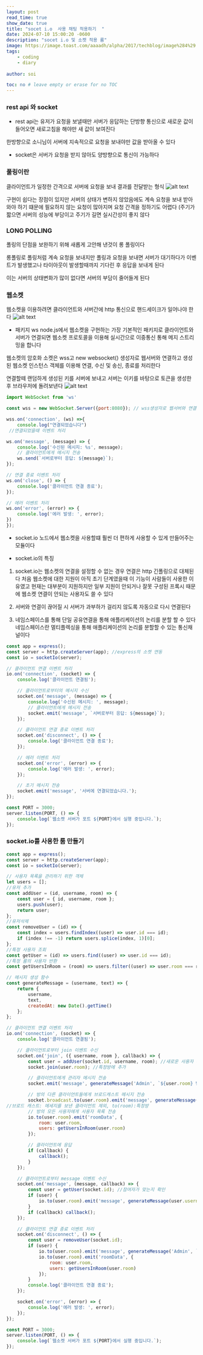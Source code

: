 ```yaml
---
layout: post
read_time: true
show_date: true
title: "socet i.o  사용 채팅 적용하기  "
date: 2024-07-10 15:00:20 -0600
description: "socet i.o 및 소켓 적용 룸"
image: https://image.toast.com/aaaadh/alpha/2017/techblog/image%284%29.png
tags: 
    - coding
    - diary
   
author: soi

toc: no # leave empty or erase for no TOC
---
```


### rest api 와 socket

- rest api는 유저가 요청을 보낼때만 서버가 응답하는 단방향 통신으로 새로운 값이 들어오면 
새로고침을 해야만 새 값이 보여진다 

한방향으로 소니님이 서버에 지속적으로 요청을 보내야만 값을 받아올 수 있다 

- socket은 서버가 요청을 받지 않아도 양방향으로 통신이 가능하다 

### 풀링이란
클라이언트가 일정한 간격으로 서버에 요청을 보내 결과를 전달받는 형식
![alt text](../assets/img/uploads/pooling.png)

구현이 쉽다는 장점이 있지만 서버의 상태가 변하지 않았음에도 계속 요청을 보내 받아와야 하기 떄문에 필요하지 않는 요청이 많아지며 요청 간격을 정하기도 어렵다 (주기가 짧으면 서버의 성능에 부담이고 주기가 길면 실시간성이 좋지 않다 

### LONG POLLING
폴링의 단점을 보완하기 위해 새롭게 고안해 낸것이 롱 폴링이다 

롱폴링로 폴링처럼 계속 요청을 보내지만 폴링과 요청을 보내면 서버가 대기하다가 이벤트가 발생했고나 타이아웃이 발생할때까지 기다린 후 응답을 보내게 된다 

이는 서버의 상태변화가 많이 없다면 서버의 부담이 줄어들게 된다 

### 웹소켓
웹소켓을 이용하려면 클라이언트와 서버간에 http 통신으로 핸드세이크가 일어나야 한다 
![alt text](../assets/img/uploads/handshake.png)

- 패키지 ws
node.js에서 웹소켓을 구현하는 가장 기본적인 패키지로 클라이언트와 서버가 연결되면 웹소켓 프로토콜을 이용해 실시간으로 이중통신 통해 메지 스트리밍을 합니다 

웹소켓의 암호화 소켓은 wss고 new websocket() 생성자로 웹서버와 연결하고 생성된 웹소켓 인스턴스 객체를 이용해 연결, 수신 및 송신, 종료를 처리한다 

연결할떼 랜덤하게 생성된 키를 서버에 보내고 서버는 이키를 바탕으로 토큰을 생성한 후 브라우저에 돌려보낸다 
![alt text](../assets/img/uploads/wshandshake.png)

```javascript
import WebSocket from 'ws'

const wss = new WebSocket.Server({port:8080}); // wss생성자로 웹서버와 연결

wss.on('connection', (ws) =>{
    console.log("연결되었습니다")
 //연결되었을때 이벤트 처리

ws.on('message', (message) => {
    console.log('수신된 메시지: %s', message);
    // 클라이언트에게 메시지 전송
    ws.send(`서버로부터 응답: ${message}`);
});

// 연결 종료 이벤트 처리
ws.on('close', () => {
    console.log('클라이언트 연결 종료');
});

// 에러 이벤트 처리
ws.on('error', (error) => {
    console.log('에러 발생: ', error);
})
});
```

- socket.io
노드에서 웹소켓을 사용할떄 훨씬 더 편하게 사용할 수 있게 만들어주는 모듈이다 

- socket.io의 특징
1. socket.io는 웹소켓의 연결을 설정할 수 없는 경우 연결은 http 긴폴링으로 대체된다 
처음 웹소켓에 대한 지원이 아직 초기 단계였을때 이 기능이 사람들이 사용한 이유였고 현재는 대부분이 지원하지만 일부 지원이 안되거나 잘못 구성된 프록시 때문에 웹소켓 연결이 안되는 사용자도 쓸 수 있다 

2. 서버와 연결이 끊어질 시 서버가 과부하가 걸리지 않도록 자동으로 다시 연결된다 

3. 네임스페이스를 통해 단일 공유연결을 통해 애플리케이션의 논리를 분할 할 수 있다
네임스페이스란 멀티플렉싱을 통해 애플리케이션의 논리를 분할할 수 있는 통신채널이다

```javascript
const app = express();
const server = http.createServer(app); //express의 소켓 연동
const io = socketIo(server);

// 클라이언트 연결 이벤트 처리
io.on('connection', (socket) => {
    console.log('클라이언트 연결됨');

    // 클라이언트로부터의 메시지 수신
    socket.on('message', (message) => {
        console.log('수신된 메시지: ', message);
        // 클라이언트에게 메시지 전송
        socket.emit('message', `서버로부터 응답: ${message}`);
    });

    // 클라이언트 연결 종료 이벤트 처리
    socket.on('disconnect', () => {
        console.log('클라이언트 연결 종료');
    });

    // 에러 이벤트 처리
    socket.on('error', (error) => {
        console.log('에러 발생: ', error);
    });

    // 초기 메시지 전송
    socket.emit('message', '서버에 연결되었습니다.');
});

const PORT = 3000;
server.listen(PORT, () => {
    console.log(`웹소켓 서버가 포트 ${PORT}에서 실행 중입니다.`);
});
```

### socket.io를 사용한 룸 만들기 

```javascript
const app = express();
const server = http.createServer(app);
const io = socketIo(server);

// 사용자 목록을 관리하기 위한 객체
let users = [];
//유저 추가
const addUser = (id, username, room) => {
    const user = { id, username, room };
    users.push(user);
    return user;
};
//유저삭제
const removeUser = (id) => {
    const index = users.findIndex((user) => user.id === id);
    if (index !== -1) return users.splice(index, 1)[0];
};
//특정 사용자 조회
const getUser = (id) => users.find((user) => user.id === id);
//특정 룸의 사용자 반환
const getUsersInRoom = (room) => users.filter((user) => user.room === room);

// 메시지 생성 함수
const generateMessage = (username, text) => {
    return {
        username,
        text,
        createdAt: new Date().getTime()
    };
};

// 클라이언트 연결 이벤트 처리
io.on('connection', (socket) => {
    console.log('클라이언트 연결됨');

    // 클라이언트로부터 join 이벤트 수신
    socket.on('join', ({ username, room }, callback) => {
        const user = addUser(socket.id, username, room); //새로운 사용자 추가
        socket.join(user.room); //특정방에 추가 

        // 클라이언트에게 관리자 메시지 전송
        socket.emit('message', generateMessage('Admin', `${user.room} 방에 오신 걸 환영합니다.`)); //사용자에게 보내는 메세지

        // 방의 다른 클라이언트들에게 브로드캐스트 메시지 전송
        socket.broadcast.to(user.room).emit('message', generateMessage('Admin', `${user.username}가 방에 참여했습니다.`));
//브로드 캐스트: 메세지를 보낸 클라이언트 제외, to(room):특정방
        // 방의 모든 사용자에게 사용자 목록 전송
        io.to(user.room).emit('roomData', {
            room: user.room,
            users: getUsersInRoom(user.room)
        });

        // 클라이언트에 응답
        if (callback) {
            callback();
        }
    });

    // 클라이언트로부터 message 이벤트 수신
    socket.on('message', (message, callback) => {
        const user = getUser(socket.id); //참여자가 맞는지 확인
        if (user) {
            io.to(user.room).emit('message', generateMessage(user.username, message));
        }
        if (callback) callback();
    });

    // 클라이언트 연결 종료 이벤트 처리
    socket.on('disconnect', () => {
        const user = removeUser(socket.id);
        if (user) {
            io.to(user.room).emit('message', generateMessage('Admin', `${user.username}가 방을 떠났습니다.`));
            io.to(user.room).emit('roomData', {
                room: user.room,
                users: getUsersInRoom(user.room)
            });
        }
        console.log('클라이언트 연결 종료');
    });

    socket.on('error', (error) => {
        console.log('에러 발생: ', error);
    });
});

const PORT = 3000;
server.listen(PORT, () => {
    console.log(`웹소켓 서버가 포트 ${PORT}에서 실행 중입니다.`);
});
```

